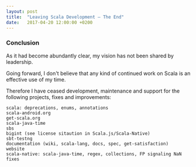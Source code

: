 ```yaml
---
layout: post
title:  "Leaving Scala Development – The End"
date:   2017-04-20 12:00:00 +0200
---
```


### Conclusion

As it had become abundantly clear, my vision has not been shared by leadership.

Going forward, I don't believe that any kind of continued work on Scala is an
effective use of my time.

Therefore I have ceased development, maintenance and support for the following
projects, fixes and improvements:

    scala: deprecations, enums, annotations
    scala-android.org
    get-scala.org
    scala-java-time
    sbs
    bigint (see license sitaution in Scala.js/Scala-Native)
    sbt-testng
    documentation (wiki, scala-lang, docs, spec, get-satisfaction)
    website
    scala-native: scala-java-time, regex, collections, FP signaling NaN fixes
